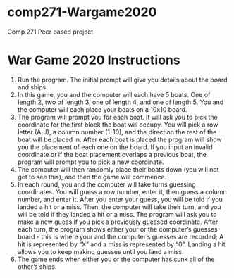 # comp271-Wargame2020

Comp 271 Peer based project
# War Game 2020 Instructions
1. Run the program. The initial prompt will give you details about the board and ships.
2. In this game, you and the computer will each have 5 boats. One of length 2, two of length 3, one of length 4, and one of length 5. You and the computer will each place your boats on a 10x10 board.
3. The program will prompt you for each boat. It will ask you to pick the coordinate for the first block the boat will occupy. You will pick a row letter (A-J), a column number (1-10), and the direction the rest of the boat will be placed in. After each boat is placed the program will show you the placement of each one on the board. If you input an invalid coordinate or if the boat placement overlaps a previous boat, the program will prompt you to pick a new coordinate.
4. The computer will then randomly place their boats down (you will not get to see this), and then the game will commence.
5. In each round, you and the computer will take turns guessing coordinates. You will guess a row number, enter it, then guess a column number, and enter it. After you enter your guess, you will be told if you landed a hit or a miss. Then, the computer will take their turn, and you will be told if they landed a hit or a miss. The program will ask you to make a new guess if you pick a previously guessed coordinate. After each turn, the program shows either your or the computer’s guesses board - this is where your and the computer’s guesses are recorded; A hit is represented by “X” and a miss is represented by “0”. Landing a hit allows you to keep making guesses until you land a miss.
6. The game ends when either you or the computer has sunk all of the other’s ships.
